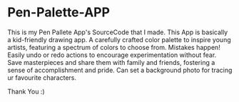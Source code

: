 # Pen-Palette-APP
This is my Pen Pallete App's SourceCode that I made. This App is basically a kid-friendly drawing app. A carefully crafted color palette to inspire young artists, featuring a spectrum of colors to choose from. Mistakes happen! Easily undo or redo actions to encourage experimentation without fear. Save masterpieces and share them with family and friends, fostering a sense of accomplishment and pride. Can set a background photo for tracing ur favourite characters.

Thank You :)
